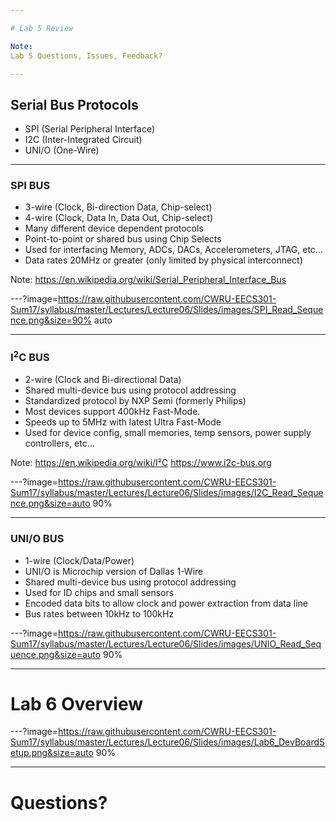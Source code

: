 ```yaml
---

# Lab 5 Review

Note:
Lab 5 Questions, Issues, Feedback?

---
```


## Serial Bus Protocols

* SPI (Serial Peripheral Interface)
* I2C (Inter-Integrated Circuit)
* UNI/O (One-Wire)

---

### SPI BUS

* 3-wire (Clock, Bi-direction Data, Chip-select)
* 4-wire (Clock, Data In, Data Out, Chip-select)
* Many different device dependent protocols
* Point-to-point or shared bus using Chip Selects
* Used for interfacing Memory, ADCs, DACs, Accelerometers, JTAG, etc...
* Data rates 20MHz or greater (only limited by physical interconnect)

Note:
https://en.wikipedia.org/wiki/Serial_Peripheral_Interface_Bus

---?image=https://raw.githubusercontent.com/CWRU-EECS301-Sum17/syllabus/master/Lectures/Lecture06/Slides/images/SPI_Read_Sequence.png&size=90% auto

---

### I<sup>2</sup>C BUS

* 2-wire (Clock and Bi-directional Data)
* Shared multi-device bus using protocol addressing
* Standardized protocol by NXP Semi (formerly Philips)
* Most devices support 400kHz Fast-Mode.
* Speeds up to 5MHz with latest Ultra Fast-Mode
* Used for device config, small memories, temp sensors, power supply controllers, etc...

Note:
https://en.wikipedia.org/wiki/I²C
https://www.i2c-bus.org

---?image=https://raw.githubusercontent.com/CWRU-EECS301-Sum17/syllabus/master/Lectures/Lecture06/Slides/images/I2C_Read_Sequence.png&size=auto 90%

---

### UNI/O BUS

* 1-wire (Clock/Data/Power)
* UNI/O is Microchip version of Dallas 1-Wire
* Shared multi-device bus using protocol addressing
* Used for ID chips and small sensors
* Encoded data bits to allow clock and power extraction from data line
* Bus rates between 10kHz to 100kHz

---?image=https://raw.githubusercontent.com/CWRU-EECS301-Sum17/syllabus/master/Lectures/Lecture06/Slides/images/UNIO_Read_Sequence.png&size=auto 90%

---

# Lab 6 Overview

---?image=https://raw.githubusercontent.com/CWRU-EECS301-Sum17/syllabus/master/Lectures/Lecture06/Slides/images/Lab6_DevBoardSetup.png&size=auto 90%

---

# Questions?